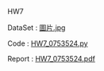 HW7

DataSet : [圖片.jpg](https://github.com/laynotena/Artificial-Intelligence-and-Financial-Technology-Practice/blob/main/HW7/%E5%9C%96%E7%89%87.jpg)

Code : [HW7_0753524.py](https://github.com/laynotena/Artificial-Intelligence-and-Financial-Technology-Practice/blob/main/HW7/HW7_0753524.py)

Report : [HW7_0753524.pdf](https://github.com/laynotena/Artificial-Intelligence-and-Financial-Technology-Practice/blob/main/HW7/HW7_0753524.pdf) 

